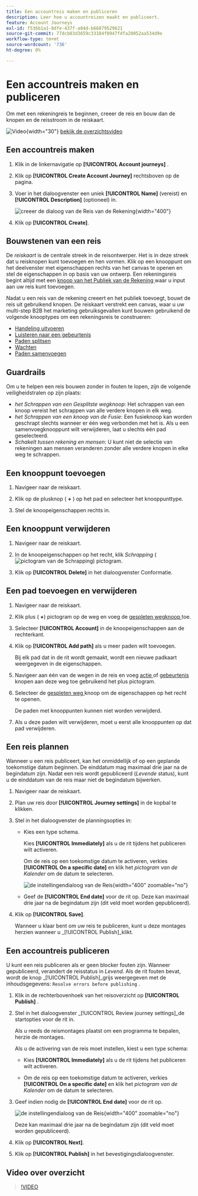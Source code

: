 ```yaml
---
title: Een accountreis maken en publiceren
description: Leer hoe u accountreizen maakt en publiceert.
feature: Account Journeys
exl-id: f536b1a1-8dfe-437f-a84d-b66879529621
source-git-commit: 77dcb83d3659c33184f0947fdfa20052aa534d9e
workflow-type: tm+mt
source-wordcount: '736'
ht-degree: 0%

---
```


# Een accountreis maken en publiceren

Om met een rekeningreis te beginnen, creeer de reis en bouw dan de knopen en de reisstroom in de reiskaart.

![ Video ](../../assets/do-not-localize/icon-video.svg){width="30"} [ bekijk de overzichtsvideo ](#overview-video)

## Een accountreis maken

1. Klik in de linkernavigatie op **[!UICONTROL Account journeys]** .

1. Klik op **[!UICONTROL Create Account Journey]** rechtsboven op de pagina.

1. Voer in het dialoogvenster een uniek **[!UICONTROL Name]** (vereist) en **[!UICONTROL Description]** (optioneel) in.

   ![ creeer de dialoog van de Reis van de Rekening ](./assets/account-journey-create-dialog.png){width="400"}

1. Klik op **[!UICONTROL Create]**.

## Bouwstenen van een reis

De _reiskaart_ is de centrale streek in de reisontwerper. Het is in deze streek dat u reisknopen kunt toevoegen en hen vormen. Klik op een knooppunt om het deelvenster met eigenschappen rechts van het canvas te openen en stel de eigenschappen in op basis van uw ontwerp. Een rekeningsreis begint altijd met een [ knoop van het Publiek van de Rekening ](./account-audience-nodes.md) waar u input aan uw reis kunt toevoegen.

Nadat u een reis van de rekening creeert en het publiek toevoegt, bouwt de reis uit gebruikend knopen. De reiskaart verstrekt een canvas, waar u uw multi-step B2B het marketing gebruiksgevallen kunt bouwen gebruikend de volgende knooptypes om een rekeningsreis te construeren:

* [Handeling uitvoeren](./action-nodes.md)
* [Luisteren naar een gebeurtenis](./listen-for-event-nodes.md)
* [Paden splitsen](./split-merge-paths-nodes.md)
* [Wachten](./wait-nodes.md)
* [Paden samenvoegen](./split-merge-paths-nodes.md)

## Guardrails

Om u te helpen een reis bouwen zonder in fouten te lopen, zijn de volgende veiligheidstralen op zijn plaats:

* _het Schrappen van een Gesplitste wegknoop_: Het schrappen van een knoop vereist het schrappen van alle verdere knopen in elk weg.
* _het Schrappen van een knoop van de Fusie_: Een fusieknoop kan worden geschrapt slechts wanneer er één weg verbonden met het is. Als u een samenvoegknooppunt wilt verwijderen, laat u slechts één pad geselecteerd.
* _Schakelt tussen rekening en mensen_: U kunt niet de selectie van rekeningen aan mensen veranderen zonder alle verdere knopen in elke weg te schrappen.

## Een knooppunt toevoegen

1. Navigeer naar de reiskaart.

1. Klik op de plusknop ( **+** ) op het pad en selecteer het knooppunttype.

1. Stel de knoopeigenschappen rechts in.

## Een knooppunt verwijderen

1. Navigeer naar de reiskaart.

1. In de knoopeigenschappen op het recht, klik _Schrapping_ ( ![ pictogram van de Schrapping ](../assets/do-not-localize/icon-delete.svg)) pictogram.

1. Klik op **[!UICONTROL Delete]** in het dialoogvenster Conformatie.

## Een pad toevoegen en verwijderen

1. Navigeer naar de reiskaart.

1. Klik plus ( **+**) pictogram op de weg en voeg de [ gespleten wegknoop ](./split-merge-paths-nodes.md#split-paths) toe.

1. Selecteer **[!UICONTROL Account]** in de knoopeigenschappen aan de rechterkant.

1. Klik op **[!UICONTROL Add path]** als u meer paden wilt toevoegen.

   Bij elk pad dat in de rit wordt gemaakt, wordt een nieuwe padkaart weergegeven in de eigenschappen.

1. Navigeer aan één van de wegen in de reis en voeg [ actie ](./action-nodes.md) of [ gebeurtenis ](./listen-for-event-nodes.md) knopen aan deze weg toe gebruikend het plus pictogram.

1. Selecteer de [ gespleten weg ](./split-merge-paths-nodes.md) knoop om de eigenschappen op het recht te openen.

   De paden met knooppunten kunnen niet worden verwijderd.

1. Als u deze paden wilt verwijderen, moet u eerst alle knooppunten op dat pad verwijderen.

## Een reis plannen

Wanneer u een reis publiceert, kan het onmiddellijk of op een geplande toekomstige datum beginnen. De einddatum mag maximaal drie jaar na de begindatum zijn. Nadat een reis wordt gepubliceerd (_Levende_ status), kunt u de einddatum van de reis maar niet de begindatum bijwerken.

1. Navigeer naar de reiskaart.

1. Plan uw reis door **[!UICONTROL Journey settings]** in de kopbal te klikken.

1. Stel in het dialoogvenster de planningsopties in:

   * Kies een type schema.

     Kies **[!UICONTROL Immediately]** als u de rit tijdens het publiceren wilt activeren.

     Om de reis op een toekomstige datum te activeren, verkies **[!UICONTROL On a specific date]** en klik het _pictogram van de Kalender_ om de datum te selecteren.

     ![ de instellingendialoog van de Reis ](./assets/account-journey-settings-dialog.png){width="400" zoomable="no"}

   * Geef de **[!UICONTROL End date]** voor de rit op. Deze kan maximaal drie jaar na de begindatum zijn (dit veld moet worden gepubliceerd).

1. Klik op **[!UICONTROL Save]**.

   Wanneer u klaar bent om uw reis te publiceren, kunt u deze montages herzien wanneer u _[!UICONTROL Publish]_klikt.

## Een accountreis publiceren

U kunt een reis publiceren als er geen blocker fouten zijn. Wanneer gepubliceerd, verandert de reisstatus in _Levend_. Als de rit fouten bevat, wordt de knop _[!UICONTROL Publish]_grijs weergegeven met de inhoudsgegevens: `Resolve errors before publishing` .

1. Klik in de rechterbovenhoek van het reisoverzicht op **[!UICONTROL Publish]** .

1. Stel in het dialoogvenster _[!UICONTROL Review journey settings]_de startopties voor de rit in.

   Als u reeds de reismontages plaatst om een programma te bepalen, herzie de montages.

   Als u de activering van de reis moet instellen, kiest u een type schema:

   * Kies **[!UICONTROL Immediately]** als u de rit tijdens het publiceren wilt activeren.

   * Om de reis op een toekomstige datum te activeren, verkies **[!UICONTROL On a specific date]** en klik het _pictogram van de Kalender_ om de datum te selecteren.

1. Geef indien nodig de **[!UICONTROL End date]** voor de rit op.

   ![ de instellingendialoog van de Reis ](./assets/journey-publish-dialog.png){width="400" zoomable="no"}

   Deze kan maximaal drie jaar na de begindatum zijn (dit veld moet worden gepubliceerd).

1. Klik op **[!UICONTROL Next]**.

1. Klik op **[!UICONTROL Publish]** in het bevestigingsdialoogvenster.

## Video over overzicht

>[!VIDEO](https://video.tv.adobe.com/v/3443204/?learn=on)
